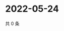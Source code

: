 # 2022-05-24

共 0 条

<!-- BEGIN WEIBO -->
<!-- 最后更新时间 Tue May 24 2022 00:03:12 GMT+0800 (China Standard Time) -->

<!-- END WEIBO -->

